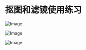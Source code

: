 # 抠图和滤镜使用练习

![Image](https://attachment.soulteary.com/2008/01/23/78_未命名2.jpg "Image")

![Image](https://attachment.soulteary.com/2008/01/23/79_未命名.jpg "Image")

![Image](https://attachment.soulteary.com/2008/01/23/80_未标题-1.jpg "Image")

